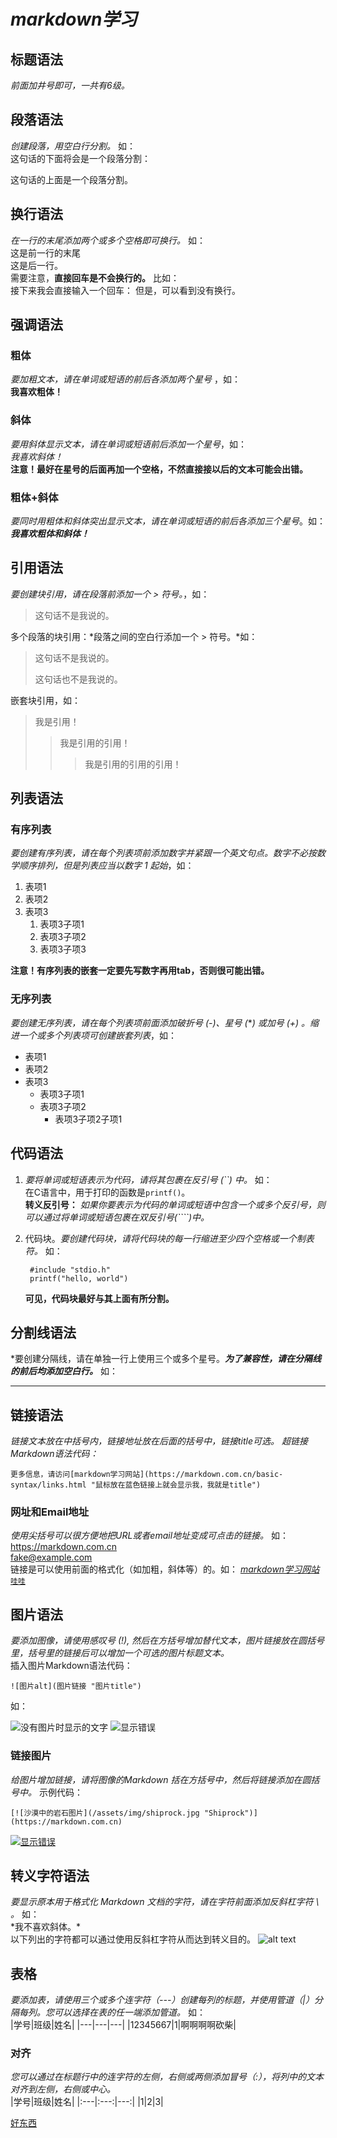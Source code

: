 # ***markdown学习***

## 标题语法
*前面加井号即可，一共有6级。*

## 段落语法
*创建段落，用空白行分割。* 如：  
这句话的下面将会是一个段落分割：

这句话的上面是一个段落分割。

## 换行语法
*在一行的末尾添加两个或多个空格即可换行。* 如：  
这是前一行的末尾  
这是后一行。  
需要注意，**直接回车是不会换行的。** 比如：  
接下来我会直接输入一个回车：
但是，可以看到没有换行。

## 强调语法
### 粗体
*要加粗文本，请在单词或短语的前后各添加两个星号*  ，如：  
**我喜欢粗体！**  
### 斜体
*要用斜体显示文本，请在单词或短语前后添加一个星号*，如：  
*我喜欢斜体！*  
**注意！最好在星号的后面再加一个空格，不然直接接以后的文本可能会出错。**
### 粗体+斜体
*要同时用粗体和斜体突出显示文本，请在单词或短语的前后各添加三个星号*。如：  
***我喜欢粗体和斜体！***

## 引用语法
*要创建块引用，请在段落前添加一个 > 符号。*，如：  
> 这句话不是我说的。  

多个段落的块引用：*段落之间的空白行添加一个 > 符号。*如：
> 这句话不是我说的。
>
> 这句话也不是我说的。

嵌套块引用，如：
> 我是引用！
>> 我是引用的引用！
>>> 我是引用的引用的引用！

## 列表语法
### 有序列表
*要创建有序列表，请在每个列表项前添加数字并紧跟一个英文句点。数字不必按数学顺序排列，但是列表应当以数字 1 起始*，如：
1. 表项1
7. 表项2
1000. 表项3
      1.    表项3子项1
      2.    表项3子项2
      3.    表项3子项3

**注意！有序列表的嵌套一定要先写数字再用tab，否则很可能出错。**
### 无序列表
*要创建无序列表，请在每个列表项前面添加破折号 (-)、星号 (***) 或加号 (+) 。缩进一个或多个列表项可创建嵌套列表*，如：  
+ 表项1
+ 表项2
+ 表项3
  + 表项3子项1
  + 表项3子项2
    + 表项3子项2子项1

## 代码语法
1. *要将单词或短语表示为代码，请将其包裹在反引号 (``) 中。* 如：  
在C语言中，用于打印的函数是`printf()`。  
**转义反引号：** *如果你要表示为代码的单词或短语中包含一个或多个反引号，则可以通过将单词或短语包裹在双反引号(````)中。*
2. 代码块。*要创建代码块，请将代码块的每一行缩进至少四个空格或一个制表符。* 如：

        #include "stdio.h"
        printf("hello, world")
   **可见，代码块最好与其上面有所分割。**

## 分割线语法
*要创建分隔线，请在单独一行上使用三个或多个星号。***为了兼容性，请在分隔线的前后均添加空白行。*** 如：

***

## 链接语法
*链接文本放在中括号内，链接地址放在后面的括号中，链接title可选。
超链接Markdown语法代码：*

    更多信息，请访问[markdown学习网站](https://markdown.com.cn/basic-syntax/links.html "鼠标放在蓝色链接上就会显示我，我就是title")

### 网址和Email地址
*使用尖括号可以很方便地把URL或者email地址变成可点击的链接。* 如：
<https://markdown.com.cn>  
<fake@example.com>  
链接是可以使用前面的格式化（如加粗，斜体等）的。如：
[*markdown学习网站*`哇哇`](https://markdown.com.cn/basic-syntax/links.html "真的是你呀！")  

## 图片语法
*要添加图像，请使用感叹号 (!), 然后在方括号增加替代文本，图片链接放在圆括号里，括号里的链接后可以增加一个可选的图片标题文本。*  
插入图片Markdown语法代码：

    ![图片alt](图片链接 "图片title")
如：  

![没有图片时显示的文字](./圣经.png "圣经")
![显示错误]()

### 链接图片
*给图片增加链接，请将图像的Markdown 括在方括号中，然后将链接添加在圆括号中。* 示例代码：

    [![沙漠中的岩石图片](/assets/img/shiprock.jpg "Shiprock")](https://markdown.com.cn)

[![显示错误](/圣经.png)](https://markdown.com.cn)

## 转义字符语法
*要显示原本用于格式化 Markdown 文档的字符，请在字符前面添加反斜杠字符 \ 。* 如：  
\*我不喜欢斜体。\*  
以下列出的字符都可以通过使用反斜杠字符从而达到转义目的。
![alt text](image.png)

## 表格
*要添加表，请使用三个或多个连字符（---）创建每列的标题，并使用管道（|）分隔每列。您可以选择在表的任一端添加管道。* 如：  
|学号|班级|姓名|
|---|---|---|
|12345667|1|啊啊啊啊砍柴|
### 对齐
*您可以通过在标题行中的连字符的左侧，右侧或两侧添加冒号（:），将列中的文本对齐到左侧，右侧或中心。*  
|学号|班级|姓名|
|:---|:---:|---:|
|1|2|3|  

[好东西](/about.md)
